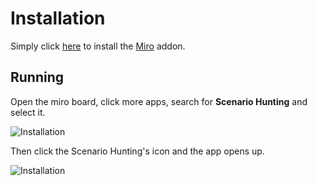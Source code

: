 # Installation

Simply click [here](https://miro.com/oauth/authorize/?response_type=code&client_id=3074457356753256770&redirect_uri=%2Fconfirm-app-install%2F) to install the [Miro](https://miro.com/) addon. 

## Running

Open the miro board, click more apps, search for **Scenario Hunting** and select it.

![Installation](https://cdn.jsdelivr.net/gh/ScenarioHunting/docs-scenario-hunting@gh-pages/content/Quick-Start/Installation/images/installation.png)

Then click the Scenario Hunting's icon and the app opens up.

![Installation](https://cdn.jsdelivr.net/gh/ScenarioHunting/docs-scenario-hunting@gh-pages/content/Quick-Start/Installation/images/running.png)
